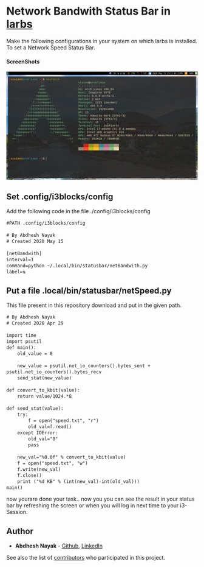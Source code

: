 # Network Bandwith Status Bar in [larbs](https://github.com/LukeSmithxyz/LARBS)

Make the following configurations in your system on which larbs is installed. To set a Network Speed Status Bar.


#### ScreenShots

![Image of the Main Screen](snaps/1.png)


## Set .config/i3blocks/config

Add the following code in the file ./config/i3blocks/config
```
#PATH .config/i3blocks/config

# By Abdhesh Nayak
# Created 2020 May 15

[netBandwith]
interval=1
command=python ~/.local/bin/statusbar/netBandwith.py
label=⇅ 
```

## Put a file .local/bin/statusbar/netSpeed.py

This file present in this repository download and put in the given path.

```
# By Abdhesh Nayak
# Created 2020 Apr 29

import time
import psutil
def main():
    old_value = 0    

    new_value = psutil.net_io_counters().bytes_sent + psutil.net_io_counters().bytes_recv
    send_stat(new_value)

def convert_to_kbit(value):
    return value/1024.*8

def send_stat(value):
    try:
        f = open("speed.txt", "r")
        old_val=f.read()
    except IOError:
        old_val="0"
        pass

    new_val="%0.0f" % convert_to_kbit(value)
    f = open("speed.txt", "w")
    f.write(new_val)
    f.close()
    print ("%d KB" % (int(new_val)-int(old_val)))
main()
```
now yourare done your task.. now you you can see the result in your status bar by refreshing the screen or when you will log in next time to your i3-Session. 
## Author
* **Abdhesh Nayak** - [Github](https://github.com/abdheshnayak), [LinkedIn](https://www.linkedin.com/in/abdhesh-nayak/)

See also the list of [contributors](https://github.com/abdheshnayak/larbs-netBandwith-statusbar/graphs/contributors) who participated in this project.

